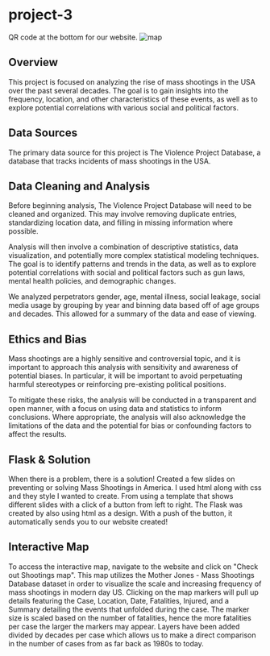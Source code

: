 # project-3
QR code at the bottom for our website. 
![map](https://i.imgur.com/Wy08HEY.png)

## Overview

This project is focused on analyzing the rise of mass shootings in the USA over the past several decades. The goal is to gain insights into the frequency, location, and other characteristics of these events, as well as to explore potential correlations with various social and political factors.

## Data Sources

The primary data source for this project is The Violence Project Database, a database that tracks incidents of mass shootings in the USA.

## Data Cleaning and Analysis

Before beginning analysis, The Violence Project Database will need to be cleaned and organized. This may involve removing duplicate entries, standardizing location data, and filling in missing information where possible.

Analysis will then involve a combination of descriptive statistics, data visualization, and potentially more complex statistical modeling techniques. The goal is to identify patterns and trends in the data, as well as to explore potential correlations with social and political factors such as gun laws, mental health policies, and demographic changes.

We analyzed perpetrators gender, age, mental illness, social leakage, social media usage by grouping by year and binning data based off of age groups and decades. This allowed for a summary of the data and ease of viewing. 


## Ethics and Bias
Mass shootings are a highly sensitive and controversial topic, and it is important to approach this analysis with sensitivity and awareness of potential biases. In particular, it will be important to avoid perpetuating harmful stereotypes or reinforcing pre-existing political positions.

To mitigate these risks, the analysis will be conducted in a transparent and open manner, with a focus on using data and statistics to inform conclusions. Where appropriate, the analysis will also acknowledge the limitations of the data and the potential for bias or confounding factors to affect the results.

## Flask & Solution
When there is a problem, there is a solution! Created a few slides on preventing or solving Mass Shootings in America. I used html along with css and they style I wanted to create. From using a template that shows different slides with a click of a button from left to right. The Flask was created by also using html as a design. With a push of the button, it automatically sends you to our website created! 

## Interactive Map
To access the interactive map, navigate to the website and click on "Check out Shootings map". This map utilizes the Mother Jones - Mass Shootings Database dataset in order to visualize the scale and increasing frequency of mass shootings in modern day US. Clicking on the map markers will pull up details featuring the Case, Location, Date, Fatalities, Injured, and a Summary detailing the events that unfolded during the case. The marker size is scaled based on the number of fatalities, hence the more fatalities per case the larger the markers may appear. Layers have been added divided by decades per case which allows us to make a direct comparison in the number of cases from as far back as 1980s to today.

